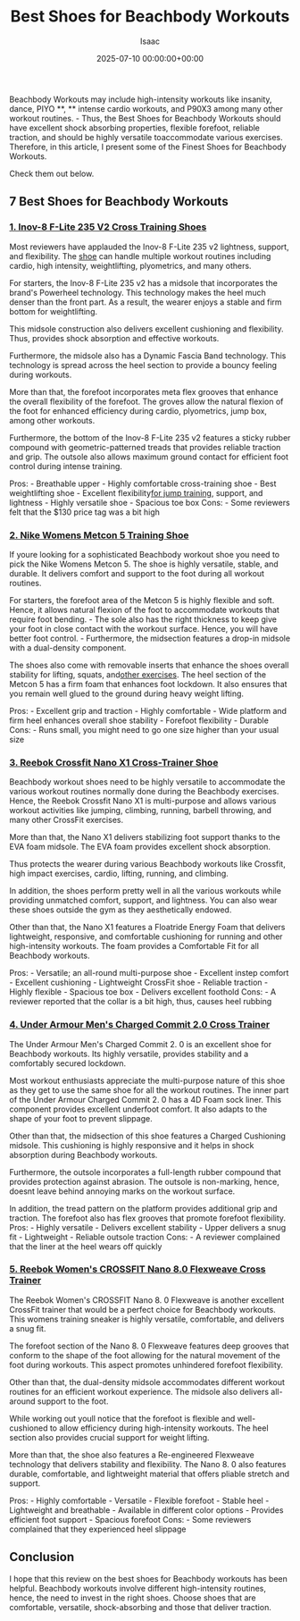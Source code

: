 ﻿---
title: Best Shoes for Beachbody Workouts
description: Beachbody Workouts may include high-intensity workouts like insanity, dance, PIYO , intense cardio workouts, and P90X3 among many other workout routines. -...
slug: /best-shoes-for-beachbody-workouts/
date: 2025-07-10 00:00:00+00:00
lastmod: 2025-07-10 00:00:00+03:00
author: Isaac
categories:
- HIIT Shoes
- Product Reviews
tags:
- hiit-shoes
- shoe
- beachbody
layout: post
---

Beachbody Workouts may include high-intensity workouts like insanity, dance, PIYO **, ** intense cardio workouts, and P90X3 among many other workout routines. - Thus, the Best Shoes for Beachbody Workouts should have excellent shock absorbing properties, flexible forefoot, reliable traction, and should be highly versatile toaccommodate various exercises. Therefore, in this article, I present some of the Finest Shoes for Beachbody Workouts.

Check them out below.

##  7 Best Shoes for Beachbody Workouts

###  [1. Inov-8 F-Lite 235 V2 Cross Training Shoes](https://www.amazon.com/dp/B01G4YGY78/?tag=p-policy-20)

Most reviewers have applauded the Inov-8 F-Lite 235 v2 lightness, support, and flexibility. The [shoe](https://pestpolicy.com/best-shoes-for-boot-camp/) can handle multiple workout routines including cardio, high intensity, weightlifting, plyometrics, and many others.

For starters, the Inov-8 F-Lite 235 v2 has a midsole that incorporates the brand's Powerheel technology. This technology makes the heel much denser than the front part. As a result, the wearer enjoys a stable and firm bottom for weightlifting.

This midsole construction also delivers excellent cushioning and flexibility. Thus, provides shock absorption and effective workouts.

Furthermore, the midsole also has a Dynamic Fascia Band technology. This technology is spread across the heel section to provide a bouncy feeling during workouts.

More than that, the forefoot incorporates meta flex grooves that enhance the overall flexibility of the forefoot. The groves allow the natural flexion of the foot for enhanced efficiency during cardio, plyometrics, jump box, among other workouts.

Furthermore, the bottom of the Inov-8 F-Lite 235 v2 features a sticky rubber compound with geometric-patterned treads that provides reliable traction and grip. The outsole also allows maximum ground contact for efficient foot control during intense training.

Pros: - Breathable upper - Highly comfortable cross-training shoe - Best weightlifting shoe - Excellent flexibility[for jump training](https://pestpolicy.com/best-shoes-for-plyometrics/), support, and lightness - Highly versatile shoe - Spacious toe box Cons: - Some reviewers felt that the $130 price tag was a bit high

###  [2. Nike Womens Metcon 5 Training Shoe](https://www.amazon.com/dp/B07XVVNKJ3/?tag=p-policy-20)

If youre looking for a sophisticated Beachbody workout shoe you need to pick the Nike Womens Metcon 5. The shoe is highly versatile, stable, and durable. It delivers comfort and support to the foot during all workout routines.

For starters, the forefoot area of the Metcon 5 is highly flexible and soft. Hence, it allows natural flexion of the foot to accommodate workouts that require foot bending. - The sole also has the right thickness to keep give your foot in close contact with the workout surface. Hence, you will have better foot control. - Furthermore, the midsection features a drop-in midsole with a dual-density component.

The shoes also come with removable inserts that enhance the shoes overall stability for lifting, squats, and[other exercises](https://pestpolicy.com/best-shoes-for-sled-pushing/). The heel section of the Metcon 5 has a firm foam that enhances foot lockdown. It also ensures that you remain well glued to the ground during heavy weight lifting.

Pros: - Excellent grip and traction - Highly comfortable - Wide platform and firm heel enhances overall shoe stability - Forefoot flexibility - Durable Cons: - Runs small, you might need to go one size higher than your usual size

###  [3. Reebok Crossfit Nano X1 Cross-Trainer Shoe](https://www.amazon.com/dp/B08W5NGZCN/?tag=p-policy-20)

Beachbody workout shoes need to be highly versatile to accommodate the various workout routines normally done during the Beachbody exercises. Hence, the Reebok Crossfit Nano X1 is multi-purpose and allows various workout activities like jumping, climbing, running, barbell throwing, and many other CrossFit exercises.

More than that, the Nano X1 delivers stabilizing foot support thanks to the EVA foam midsole. The EVA foam provides excellent shock absorption.

Thus protects the wearer during various Beachbody workouts like Crossfit, high impact exercises, cardio, lifting, running, and climbing.

In addition, the shoes perform pretty well in all the various workouts while providing unmatched comfort, support, and lightness. You can also wear these shoes outside the gym as they aesthetically endowed.

Other than that, the Nano X1 features a Floatride Energy Foam that delivers lightweight, responsive, and comfortable cushioning for running and other high-intensity workouts. The foam provides a Comfortable Fit for all Beachbody workouts.

Pros: - Versatile; an all-round multi-purpose shoe - Excellent instep comfort - Excellent cushioning - Lightweight CrossFit shoe - Reliable traction - Highly flexible - Spacious toe box - Delivers excellent foothold Cons: - A reviewer reported that the collar is a bit high, thus, causes heel rubbing

###  [4. Under Armour Men's Charged Commit 2.0 Cross Trainer](https://www.amazon.com/dp/B07Z7DRVJ9/?tag=p-policy-20)

The Under Armour Men's Charged Commit 2. 0 is an excellent shoe for Beachbody workouts. Its highly versatile, provides stability and a comfortably secured lockdown.

Most workout enthusiasts appreciate the multi-purpose nature of this shoe as they get to use the same shoe for all the workout routines. The inner part of the Under Armour Charged Commit 2. 0 has a 4D Foam sock liner. This component provides excellent underfoot comfort. It also adapts to the shape of your foot to prevent slippage.

Other than that, the midsection of this shoe features a Charged Cushioning midsole. This cushioning is highly responsive and it helps in shock absorption during Beachbody workouts.

Furthermore, the outsole incorporates a full-length rubber compound that provides protection against abrasion. The outsole is non-marking, hence, doesnt leave behind annoying marks on the workout surface.

In addition, the tread pattern on the platform provides additional grip and traction. The forefoot also has flex grooves that promote forefoot flexibility. Pros: - Highly versatile - Delivers excellent stability - Upper delivers a snug fit - Lightweight - Reliable outsole traction Cons: - A reviewer complained that the liner at the heel wears off quickly

###  [5. Reebok Women's CROSSFIT Nano 8.0 Flexweave Cross Trainer](https://www.amazon.com/dp/B07DDD9PFC/?tag=p-policy-20)

The Reebok Women's CROSSFIT Nano 8. 0 Flexweave is another excellent CrossFit trainer that would be a perfect choice for Beachbody workouts. This womens training sneaker is highly versatile, comfortable, and delivers a snug fit.

The forefoot section of the Nano 8. 0 Flexweave features deep grooves that conform to the shape of the foot allowing for the natural movement of the foot during workouts. This aspect promotes unhindered forefoot flexibility.

Other than that, the dual-density midsole accommodates different workout routines for an efficient workout experience. The midsole also delivers all-around support to the foot.

While working out youll notice that the forefoot is flexible and well-cushioned to allow efficiency during high-intensity workouts. The heel section also provides crucial support for weight lifting.

More than that, the shoe also features a Re-engineered Flexweave technology that delivers stability and flexibility. The Nano 8. 0 also features durable, comfortable, and lightweight material that offers pliable stretch and support.

Pros: - Highly comfortable - Versatile - Flexible forefoot - Stable heel - Lightweight and breathable - Available in different color options - Provides efficient foot support - Spacious forefoot Cons: - Some reviewers complained that they experienced heel slippage

##  Conclusion

I hope that this review on the best shoes for Beachbody workouts has been helpful. Beachbody workouts involve different high-intensity routines, hence, the need to invest in the right shoes. Choose shoes that are comfortable, versatile, shock-absorbing and those that deliver traction.

